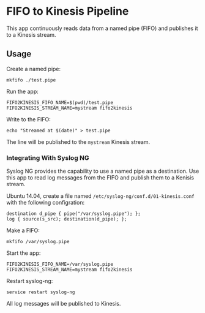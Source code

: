 # FIFO to Kinesis Pipeline

This app continuously reads data from a named pipe (FIFO) and publishes it
to a Kinesis stream.

## Usage

Create a named pipe:

```shell
mkfifo ./test.pipe
```

Run the app:

```shel
FIFO2KINESIS_FIFO_NAME=$(pwd)/test.pipe FIFO2KINESIS_STREAM_NAME=mystream fifo2kinesis
```

Write to the FIFO:

```shell
echo "Streamed at $(date)" > test.pipe
```

The line will be published to the `mystream` Kinesis stream.

### Integrating With Syslog NG

Syslog NG provides the capability to use a named pipe as a destination. Use
this app to read log messages from the FIFO and publish them to a Kenisis
stream.

Ubuntu 14.04, create a file named `/etc/syslog-ng/conf.d/01-kinesis.conf`
with the following configration:

```
destination d_pipe { pipe("/var/syslog.pipe"); };
log { source(s_src); destination(d_pipe); };
```

Make a FIFO:

```
mkfifo /var/syslog.pipe
```

Start the app:

```
FIFO2KINESIS_FIFO_NAME=/var/syslog.pipe FIFO2KINESIS_STREAM_NAME=mystream fifo2kinesis
```

Restart syslog-ng:

```
service restart syslog-ng
```

All log messages will be published to Kinesis.
